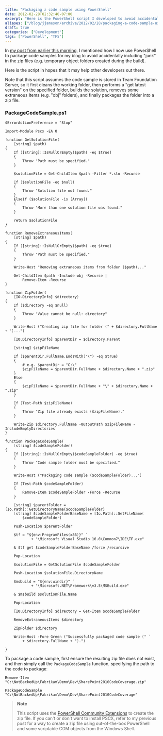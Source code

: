 ```yaml
---
title: "Packaging a code sample using PowerShell"
date: 2012-02-28T02:32:40-07:00
excerpt: "Here is the PowerShell script I developed to avoid accidentally including \"junk\" in code samples I create for my blog."
aliases: ["/blog/jjameson/archive/2012/02/28/packaging-a-code-sample-using-powershell.aspx"]
draft: true
categories: ["Development"]
tags: ["PowerShell", "TFS"]
---
```


In
[my post from earlier this morning](/blog/jjameson/2012/02/27/zip-a-folder-using-powershell), I mentioned how I now use PowerShell
to package code samples for my blog to avoid accidentally including "junk" in
the zip files (e.g. temporary object folders created during the build).

Here is the script in hopes that it may help other developers out there.

Note that this script assumes the code sample is stored in Team Foundation
Server, so it first cleans the working folder, then performs a "get latest version"
on the specified folder, builds the solution, removes some extraneous items
(e.g. "obj" folders), and finally packages the folder into a zip file.

### PackageCodeSample.ps1

```
$ErrorActionPreference = "Stop"

Import-Module Pscx -EA 0

function GetSolutionFile(
    [string] $path)
{
    If ([string]::IsNullOrEmpty($path) -eq $true)
    {
        Throw "Path must be specified."
    }

    $solutionFile = Get-ChildItem $path -Filter *.sln -Recurse
    
    If ($solutionFile -eq $null)
    {
        Throw "Solution file not found."
    }
    ElseIf ($solutionFile -is [Array])
    {
        Throw "More than one solution file was found."
    }
    
    return $solutionFile
}

function RemoveExtraneousItems(
    [string] $path)
{
    If ([string]::IsNullOrEmpty($path) -eq $true)
    {
        Throw "Path must be specified."
    }

    Write-Host "Removing extraneous items from folder ($path)..."
    
    Get-ChildItem $path -Include obj -Recurse |
        Remove-Item -Recurse
}
    
function ZipFolder(
    [IO.DirectoryInfo] $directory)
{
    If ($directory -eq $null)
    {
        Throw "Value cannot be null: directory"
    }
    
    Write-Host ("Creating zip file for folder (" + $directory.FullName + ")...")
    
    [IO.DirectoryInfo] $parentDir = $directory.Parent
    
    [string] $zipFileName
    
    If ($parentDir.FullName.EndsWith("\") -eq $true)
    {
        # e.g. $parentDir = "C:\"
        $zipFileName = $parentDir.FullName + $directory.Name + ".zip"
    }
    Else
    {
        $zipFileName = $parentDir.FullName + "\" + $directory.Name + ".zip"
    }
    
    If (Test-Path $zipFileName)
    {
        Throw "Zip file already exists ($zipFileName)."
    }
    
    Write-Zip $directory.FullName -OutputPath $zipFileName -IncludeEmptyDirectories
}

function PackageCodeSample(
    [string] $codeSampleFolder)
{
    If ([string]::IsNullOrEmpty($codeSampleFolder) -eq $true)
    {
        Throw "Code sample folder must be specified."
    }
    
    Write-Host ("Packaging code sample ($codeSampleFolder)...")

    If (Test-Path $codeSampleFolder)
    {
        Remove-Item $codeSampleFolder -Force -Recurse
    }
    
    [string] $parentFolder = [Io.Path]::GetDirectoryName($codeSampleFolder)
    [string] $codeSampleFolderBaseName = [Io.Path]::GetFileName(
        $codeSampleFolder)
    
    Push-Location $parentFolder

    $tf = "${env:ProgramFiles(x86)}" `
            + "\Microsoft Visual Studio 10.0\Common7\IDE\TF.exe"

    & $tf get $codeSampleFolderBaseName /force /recursive

    Pop-Location
    
    $solutionFile = GetSolutionFile $codeSampleFolder
        
    Push-Location $solutionFile.DirectoryName

    $msbuild = "${env:windir}" `
            + "\Microsoft.NET\Framework\v3.5\MSBuild.exe"

    & $msbuild $solutionFile.Name

    Pop-Location
    
    [IO.DirectoryInfo] $directory = Get-Item $codeSampleFolder
    
    RemoveExtraneousItems $directory
    
    ZipFolder $directory

    Write-Host -Fore Green ("Successfully packaged code sample (" `
        + $directory.FullName + ").")

}
```

To package a code sample, first ensure the resulting zip file does not exist,
and then simply call the `PackageCodeSample`
function, specifying the path to the code to package:

```
Remove-Item "C:\NotBackedUp\Fabrikam\Demo\Dev\SharePoint2010CodeCoverage.zip"

PackageCodeSample "C:\NotBackedUp\Fabrikam\Demo\Dev\SharePoint2010CodeCoverage"
```

> **Note**
>
> This script uses the [PowerShell
> Community Extensions](http://pscx.codeplex.com/) to create the zip file. If you can't or don't
> want to install PSCX, refer to my previous post for a way to create
> a zip file using out-of-the-box PowerShell and some scriptable COM objects
> from the Windows Shell.

